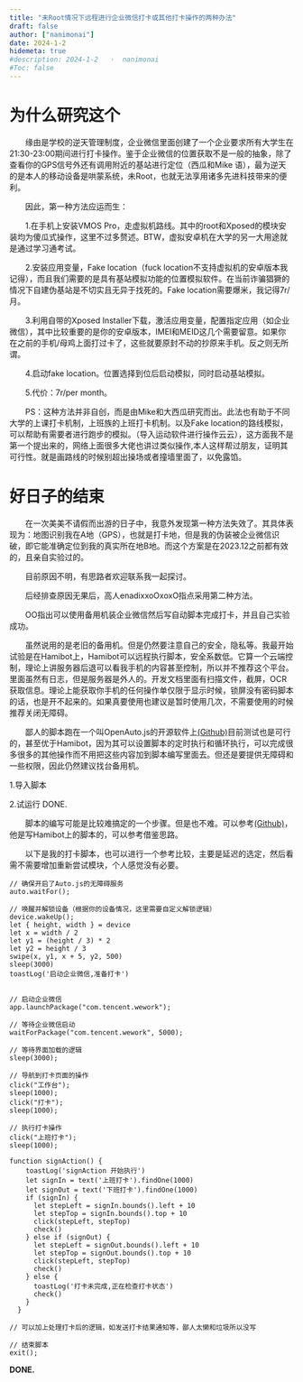 ```yaml
---
title: "未Root情况下远程进行企业微信打卡或其他打卡操作的两种办法"
draft: false
author: ["nanimonai"]
date: 2024-1-2
hidemeta: true
#description: 2024-1-2   ·  nanimonai
#Toc: false
---
```


# 为什么研究这个
&emsp;&emsp;缘由是学校的逆天管理制度，企业微信里面创建了一个企业要求所有大学生在21:30-23:00期间进行打卡操作。鉴于企业微信的位置获取不是一般的抽象，除了查看你的GPS信号外还有调用附近的基站进行定位（西瓜和Mike 语），最为逆天的是本人的移动设备是哄蒙系统，未Root，也就无法享用诸多先进科技带来的便利。  

&emsp;&emsp;因此，第一种方法应运而生：  

&emsp;&emsp;1.在手机上安装VMOS Pro，走虚拟机路线。其中的root和Xposed的模块安装均为傻瓜式操作，这里不过多赘述。BTW，虚拟安卓机在大学的另一大用途就是通过学习通考试。  

&emsp;&emsp;2.安装应用变量，Fake location（fuck location不支持虚拟机的安卓版本我记得），而且我们需要的是具有基站模拟功能的位置模拟软件。在当前诈骗猖獗的情况下自建伪基站是不切实且无异于找死的。Fake location需要爆米，我记得7r/月。  

&emsp;&emsp;3.利用自带的Xposed Installer下载，激活应用变量，配置指定应用（如企业微信），其中比较重要的是你的安卓版本，IMEI和MEID这几个需要留意。如果你在之前的手机/母鸡上面打过卡了，这些就要原封不动的抄原来手机。反之则无所谓。  

&emsp;&emsp;4.启动fake location。位置选择到位后启动模拟，同时启动基站模拟。

&emsp;&emsp;5.代价：7r/per month。

&emsp;&emsp;PS：这种方法并非自创，而是由Mike和大西瓜研究而出。此法也有助于不同大学的上课打卡机制，上班族的上班打卡机制。以及Fake location的路线模拟，可以帮助有需要者进行跑步的模拟。（导入运动软件进行操作云云），这方面我不是第一个提出来的，网络上面很多大佬也讲过类似操作,本人这样帮过朋友，证明其可行性。就是画路线的时候别超出操场或者撞墙里面了，以免露馅。

# 好日子的结束

&emsp;&emsp;在一次美美不请假而出游的日子中，我意外发现第一种方法失效了。其具体表现为：地图识别我在A地（GPS），也就是打卡地，但是我的伪装被企业微信识破，即它能准确定位到我的真实所在地B地。而这个方案是在2023.12之前都有效的，且亲自实验过的。  
  
    
&emsp;&emsp;目前原因不明，有思路者欢迎联系我一起探讨。
      
&emsp;&emsp;后经排查原因无果后，高人enadixxoOxoxO指点采用第二种方法。

&emsp;&emsp;OO指出可以使用备用机装企业微信然后写自动脚本完成打卡，并且自己实验成功。  
  
    
&emsp;&emsp;虽然说用的是老旧的备用机。但是仍然要注意自己的安全，隐私等。我最开始试验是在Hamibot上，Hamibot可以远程执行脚本，安全系数低。它算一个云端控制，理论上讲服务器后退可以看我手机的内容甚至控制，所以并不推荐这个平台。里面虽然有日志，但是服务器是外人的。开发文档里面有扫描文件，截屏，OCR获取信息。理论上能获取你手机的任何操作单仅限于显示时候，锁屏没有密码脚本的话，也是开不起来的。如果真要使用也建议是暂时使用几次，不需要使用的时候推荐关闭无障碍。    
  
  
&emsp;&emsp;鄙人的脚本跑在一个叫OpenAuto.js的开源软件上[(Github)](https://github.com/openautojs/openautojs)目前测试也是可行的，甚至优于Hamibot，因为其可以设置脚本的定时执行和循环执行，可以完成很多很多的其他操作而不用把这些内容加到脚本编写里面去。但还是要提供无障碍和一些权限，因此仍然建议找台备用机。    

1.导入脚本    
  
  
2.试运行 DONE.  

&emsp;&emsp;脚本的编写可能是比较难搞定的一个步骤。但是也不难。可以参考[(Github)](https://github.com/hlsky1988/WeChatCheckingIn)，他是写Hamibot上的脚本的，可以参考借鉴思路。   
  
  
&emsp;&emsp;以下是我的打卡脚本，也可以进行一个参考比较，主要是延迟的选定，然后看需不需要增加重新尝试模块，个人感觉没有必要。  
  
  
```
// 确保开启了Auto.js的无障碍服务
auto.waitFor();

// 唤醒并解锁设备（根据你的设备情况，这里需要自定义解锁逻辑）
device.wakeUp();
let { height, width } = device
let x = width / 2
let y1 = (height / 3) * 2
let y2 = height / 3
swipe(x, y1, x + 5, y2, 500)
sleep(3000)
toastLog('启动企业微信,准备打卡')


// 启动企业微信
app.launchPackage("com.tencent.wework");

// 等待企业微信启动
waitForPackage("com.tencent.wework", 5000);

// 等待界面加载的逻辑
sleep(3000);

// 导航到打卡页面的操作
click("工作台");
sleep(1000);
click("打卡");
sleep(1000);

// 执行打卡操作
click("上班打卡");
sleep(1000);

function signAction() {
    toastLog('signAction 开始执行')
    let signIn = text('上班打卡').findOne(1000)
    let signOut = text('下班打卡').findOne(1000)
    if (signIn) {
      let stepLeft = signIn.bounds().left + 10
      let stepTop = signIn.bounds().top + 10
      click(stepLeft, stepTop)
      check()
    } else if (signOut) {
      let stepLeft = signOut.bounds().left + 10
      let stepTop = signOut.bounds().top + 10
      click(stepLeft, stepTop)
      check()
    } else {
      toastLog('打卡未完成,正在检查打卡状态')
      check()
    }
  }

// 可以加上处理打卡后的逻辑，如发送打卡结果通知等，鄙人太懒和垃圾所以没写

// 结束脚本
exit();
```

**DONE.**
